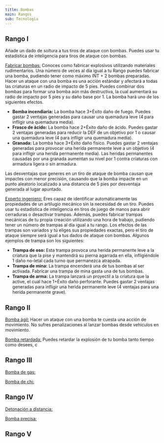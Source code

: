 ```yaml
---
title: Bombas
main: Rangos
sub: Tecnología
---
```


## Rango I

Añade un dado de soltura a tus tiros de ataque con bombas. Puedes usar tu estadística de inteligencia para tiros de ataque con bombas.

<u>Fabricar bombas:</u> Conoces como fabricar explosivos utilizando materiales rudimentarios. Una número de veces al día igual a tu Rango puedes fabricar una bomba, pudiendo tener como máximo INT + 2 bombas preparadas. Hacer un ataque con una bomba es una acción estándar y afectará a todas las criaturas en un radio de impacto de 5 pies. Puedes combinar dos bombas para formar una bomba aún más destructiva, la cual aumentará su radio de impacto por 5 pies y su daño base por 1. La bomba hará uno de los siguientes efectos.

- **Bomba incendiaria:** La bomba hace 3+Éxito daño de fuego. Puedes gastar 2 ventajas generadas para causar una quemadura leve (4 para infligir una quemadura media).
- **Frasco de ácido:** La bomba hace 2+Éxito daño de ácido. Puedes gastar 2 ventajas generadas para reducir la DEF de un objetivo por 1 o causar una quemadura leve (4 para infligir una quemadura media).
- **Granada:** La bomba hace 3+Éxito daño físico. Puedes gastar 2 ventajas generadas para provocar una herida permanente leve a un objetivo (4 para infligir una herida permanente media). Las heridas permanentes causadas por una granada aumentan su nivel por 1 contra criaturas con armadura ligera o sin armadura.

Las desventajas que generes en un tiro de ataque de bomba causan que impactes con menor precisión, causando que la bomba impacte en un punto aleatorio localizado a una distancia de 5 pies por desventaja generada al lugar apuntado.

<u>Experto ingeniero:</u> Eres capaz de identificar automáticamente las propiedades de un artilugio mecánico sin la necesidad de un tiro. Puedes usar tu estadística de inteligencia en tiros de juego de manos para abrir cerraduras o desactivar trampas. Además, puedes fabricar trampas mecánicas de tu propia creación utilizando una hora de trabajo, pudiendo tener un número de trampas al día igual a tu rango. Los efectos de las trampas son variados y tú eliges sus propiedades exactas, pero el tiro de ataque siempre será igual a tus dados de ataque con bombas. Algunos ejemplos de trampa son los siguientes:

- **Trampa de oso:** Esta trampa provoca una herida permanente leve a la criatura que la pise y mantendrá su pierna agarrada en ella, infligiéndole 1 daño no-letal cada turno que permanezca atrapada.
- **Trampa de mina:** La trampa encenderá una de tus bombas al ser activada. Fabricar una trampa de mina gasta una de tus bombas.
- **Trampa de arma:** La trampa lanzará un proyectil a la criatura que la active, el cual hace 1+Éxito daño perforante. Puedes gastar 2 ventajas generadas para infligir una herida permanente leve (4 ventajas para una herida permanente grave).  

## Rango II

<u>Bomba ágil:</u> Hacer un ataque con una bomba te cuesta una acción de movimiento. No sufres penalizaciones al lanzar bombas desde vehículos en movimiento.  

<u>Bomba retardada:</u> Puedes retardar la explosión de tu bomba tanto tiempo como desees, c

## Rango III

<u>Bomba de gas:</u>

<u>Bomba de chi:</u>

## Rango IV

<u>Detonación a distancia:</u>

<u>Bomba precisa:</u>

## Rango V

<u></u>